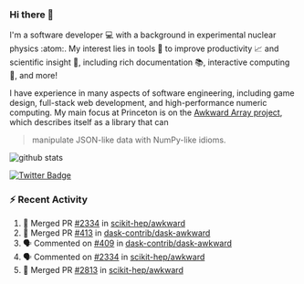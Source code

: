 ### Hi there 👋 

I'm a software developer 💻 with a background in experimental nuclear physics :atom:. My interest lies in tools :wrench: to improve productivity :chart_with_upwards_trend: and scientific insight :telescope:, including rich documentation 📚, interactive computing 🧮, and more! 

I have experience in many aspects of software engineering, including game design, full-stack web development, and high-performance numeric computing. My main focus at Princeton is on the [Awkward Array project](awkward-array.org/), which describes itself as a library that can 
> manipulate JSON-like data with NumPy-like idioms.

![github stats](https://github-readme-stats.vercel.app/api?username=agoose77&show_icons=true&hide_rank=true&hide_title=true&bg_color=30,e76445,904e95&text_color=efe3ec&icon_color=efe3ec)
<!--
**agoose77/agoose77** is a ✨ _special_ ✨ repository because its `README.md` (this file) appears on your GitHub profile.

Here are some ideas to get you started:

- 🔭 I’m currently working on ...
- 🌱 I’m currently learning ...
- 👯 I’m looking to collaborate on ...
- 🤔 I’m looking for help with ...
- 💬 Ask me about ...
- 📫 How to reach me: ...
- 😄 Pronouns: ...
- ⚡ Fun fact: ...
-->

[![Twitter Badge](https://img.shields.io/twitter/follow/agoose77?style=flat-square&logo=Twitter&logoColor=white&color=cornflowerblue)](https://twitter.com/agoose77)

### :zap: Recent Activity

<!--START_SECTION:activity-->
1. 🎉 Merged PR [#2334](https://github.com/scikit-hep/awkward/pull/2334) in [scikit-hep/awkward](https://github.com/scikit-hep/awkward)
2. 🎉 Merged PR [#413](https://github.com/dask-contrib/dask-awkward/pull/413) in [dask-contrib/dask-awkward](https://github.com/dask-contrib/dask-awkward)
3. 🗣 Commented on [#409](https://github.com/dask-contrib/dask-awkward/pull/409#issuecomment-1808734242) in [dask-contrib/dask-awkward](https://github.com/dask-contrib/dask-awkward)
4. 🗣 Commented on [#2334](https://github.com/scikit-hep/awkward/pull/2334#issuecomment-1808732164) in [scikit-hep/awkward](https://github.com/scikit-hep/awkward)
5. 🎉 Merged PR [#2813](https://github.com/scikit-hep/awkward/pull/2813) in [scikit-hep/awkward](https://github.com/scikit-hep/awkward)
<!--END_SECTION:activity-->
